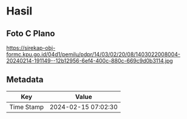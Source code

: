 # Hasil

## Foto C Plano

https://sirekap-obj-formc.kpu.go.id/04d1/pemilu/pdpr/14/03/02/20/08/1403022008004-20240214-191149--12b12956-6ef4-400c-880c-669c9d0b3114.jpg


## Metadata

| Key        | Value               |
| ---------- | ------------------- |
| Time Stamp | 2024-02-15 07:02:30 |



